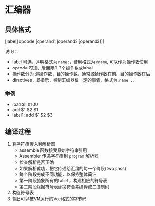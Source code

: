 # 汇编器

## 具体格式

[label] opcode [operand1 [operand2 [operand3]]]

说明：
- label 可选，声明格式为 `name:`，使用格式为 `@name`, 可以作为操作数使用
- opcode 可选，后面跟0-3个操作数或label
- 操作数分为 源操作数，目的操作数。通常源操作数在前，目的操作数在后
- directives，即指示，控制汇编器做一定的事情，格式为`.name ...`

### 举例

- load $1 #100
- add $1 $2 $1
- label1: add $1 $2 $3

## 编译过程

1. 将字符串传入到解析器
    - assemble 函数接受原始字符串引用
    - Assembler 传递字符串到 `program` 解析器
    - 检查解析是否正确
    - 如果解析成功，把它传递给汇编的每一个阶段(two pass)
    - 每个阶段完成不同功能，以保持整体简洁
    - 第一阶段抽象所有的`label`，构建相应的符号表
    - 第二阶段根据符号表替换符合并编译成二进制码
2. 构造符号表
3. 输出可以被VM运行的Vec<u8>格式的字节码
 
